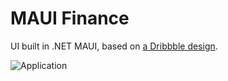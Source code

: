 # MAUI Finance
UI built in .NET MAUI, based on [a Dribbble design](https://dribbble.com/shots/14210557-Finance-Mobile-Application-UX-UI-Design).

![Application](https://user-images.githubusercontent.com/20908430/183722589-87f62573-7e96-4bd4-bf3e-6cdd4e5ea0f5.png)
